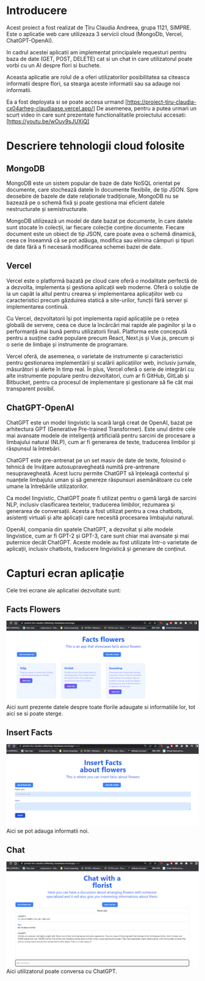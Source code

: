 # Introducere

Acest proiect a fost realizat de Țîru Claudia Andreea, grupa 1121, SIMPRE. 
Este o aplicatie web care utilizeaza 3 servicii cloud (MongoDb, Vercel, ChatGPT-OpenAI). 

In cadrul acestei aplicatii am implementat principalele requesturi pentru baza de date (GET, POST, DELETE) cat si un chat in care utilizatorul poate vorbi cu un AI despre flori si buchete. 

Aceasta aplicatie are rolul de a oferi utilizatorilor posibilitatea sa citeasca informatii despre flori, sa stearga aceste informatii sau sa adauge noi informatii. 

Ea a fost deployata si se poate accesa urmand [https://proiect-tiru-claudia-cx04arheg-claudiaase.vercel.app/]
De asemenea, pentru a putea urmari un scurt video in care sunt prezentate functionalitatile proiectului accesati: [https://youtu.be/wOuv9sJUXiQ]

# Descriere tehnologii cloud folosite

## MongoDB
MongoDB este un sistem popular de baze de date NoSQL orientat pe documente, care stochează datele în documente flexibile, de tip JSON. Spre deosebire de bazele de date relaționale tradiționale, MongoDB nu se bazează pe o schemă fixă și poate gestiona mai eficient datele nestructurate și semistructurate.

MongoDB utilizează un model de date bazat pe documente, în care datele sunt stocate în colecții, iar fiecare colecție conține documente. Fiecare document este un obiect de tip JSON, care poate avea o schemă dinamică, ceea ce înseamnă că se pot adăuga, modifica sau elimina câmpuri și tipuri de date fără a fi necesară modificarea schemei bazei de date.

## Vercel
Vercel este o platformă bazată pe cloud care oferă o modalitate perfectă de a dezvolta, implementa și gestiona aplicații web moderne. Oferă o soluție de la un capăt la altul pentru crearea și implementarea aplicațiilor web cu caracteristici precum găzduirea statică a site-urilor, funcții fără server și implementarea continuă.

Cu Vercel, dezvoltatorii își pot implementa rapid aplicațiile pe o rețea globală de servere, ceea ce duce la încărcări mai rapide ale paginilor și la o performanță mai bună pentru utilizatorii finali. Platforma este concepută pentru a susține cadre populare precum React, Next.js și Vue.js, precum și o serie de limbaje și instrumente de programare.

Vercel oferă, de asemenea, o varietate de instrumente și caracteristici pentru gestionarea implementării și scalării aplicațiilor web, inclusiv jurnale, măsurători și alerte în timp real. În plus, Vercel oferă o serie de integrări cu alte instrumente populare pentru dezvoltatori, cum ar fi GitHub, GitLab și Bitbucket, pentru ca procesul de implementare și gestionare să fie cât mai transparent posibil.
## ChatGPT-OpenAI
ChatGPT este un model lingvistic la scară largă creat de OpenAI, bazat pe arhitectura GPT (Generative Pre-trained Transformer). Este unul dintre cele mai avansate modele de inteligență artificială pentru sarcini de procesare a limbajului natural (NLP), cum ar fi generarea de texte, traducerea limbilor și răspunsul la întrebări.

ChatGPT este pre-antrenat pe un set masiv de date de texte, folosind o tehnică de învățare autosupravegheată numită pre-antrenare nesupravegheată. Acest lucru permite ChatGPT să înțeleagă contextul și nuanțele limbajului uman și să genereze răspunsuri asemănătoare cu cele umane la întrebările utilizatorilor.

Ca model lingvistic, ChatGPT poate fi utilizat pentru o gamă largă de sarcini NLP, inclusiv clasificarea textelor, traducerea limbilor, rezumarea și generarea de conversații. Acesta a fost utilizat pentru a crea chatbots, asistenți virtuali și alte aplicații care necesită procesarea limbajului natural.

OpenAI, compania din spatele ChatGPT, a dezvoltat și alte modele lingvistice, cum ar fi GPT-2 și GPT-3, care sunt chiar mai avansate și mai puternice decât ChatGPT. Aceste modele au fost utilizate într-o varietate de aplicații, inclusiv chatbots, traducere lingvistică și generare de conținut.
# Capturi ecran aplicație
Cele trei ecrane ale aplicatiei dezvoltate sunt:
## Facts Flowers
![Screenshot](/images/all.png)
Aici sunt  prezente datele despre toate florile adaugate si informatiile lor, tot aici se si poate sterge. 
## Insert Facts
![Screenshot](/images/add.png)
Aici se pot adauga informatii noi. 
## Chat
![Screenshot](/images/chat.png)
Aici utilizatorul poate conversa cu ChatGPT. 
